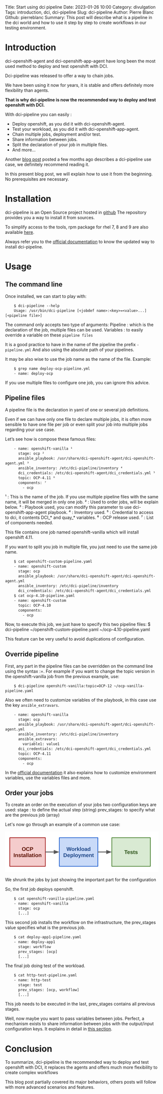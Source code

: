 Title: Start using dci pipeline
Date: 2023-01-26 10:00
Category: divulgation
Tags: introduction, dci, dci-pipeline
Slug: dci-pipeline
Author: Pierre Blanc
Github: pierreblanc
Summary: This post will describe what is a pipeline in the dci world and how to use it step by step to create workflows in our testing environment.

# Introduction

dci-openshift-agent and dci-openshift-app-agent have long been the most used method to deploy and test openshift with DCI.

Dci-pipeline was released to offer a way to chain jobs.

We have been using it now for years, it is stable and offers definitely more flexibility than agents.

**That is why dci-pipeline is now the recommended way to deploy and test openshift with DCI.**


With dci-pipeline you can easily :
- Deploy openshift, as you did it with dci-openshift-agent.
- Test your workload, as you did it with dci-openshift-app-agent.
- Chain multiple jobs, deployment and/or test.
- Share information between jobs.
- Split the declaration of your job in multiple files.
- And more…

Another [blog post](https://blog.distributed-ci.io/customizable-ansible-hooks.html) posted a few months ago describes a dci-pipeline use case, we definitely recommend reading it.

In this present blog post, we will explain how to use it from the beginning. No prerequisites are necessary.

# Installation

dci-pipeline is an Open Source project hosted in [github](https://github.com/redhat-cip/dci-pipeline)
The repository provides you a way to install it from sources.

To simplify access to the tools, rpm package for rhel 7, 8 and 9 are also available [here](https://packages.distributed-ci.io/).

Always refer you to the [official documentation](https://doc.distributed-ci.io/dci-pipeline/) to know the updated way to install dci-pipeline.


# Usage

## The command line
Once installed, we can start to play with:

        $ dci-pipeline --help
        Usage: /usr/bin/dci-pipeline [<jobdef name>:<key>=<value>...] [<pipeline file>]

The command only accepts two type of arguments:
Pipeline : which is the declaration of the job, multiple files can be used.
Variables : to easily override a variable on these `pipeline files`

It is a good practice to have in the name of the pipeline the prefix `-pipeline.yml`
And also using the absolute path of your pipelines.

It may be also wise to use the job name as the name of the file. Example:

        $ grep name deploy-ocp-pipeline.yml
        - name: deploy-ocp

If you use multiple files to configure one job, you can ignore this advice.


## Pipeline files

A pipeline file is the declaration in yaml of one or several job definitions.

Even if we can have only one file to declare multiple jobs, it is often more sensible to have one file per job or even split your job into multiple jobs regarding your use case.

Let’s see how is compose these famous files:

        - name: openshift-vanilla ¹
          stage: ocp ²
          ansible_playbook: /usr/share/dci-openshift-agent/dci-openshift-agent.yml ³
          ansible_inventory: /etc/dci-pipeline/inventory ⁴
          dci_credentials: /etc/dci-openshift-agent/dci_credentials.yml ⁵
          topic: OCP-4.11 ⁶
          components: ⁷
            - ocp

¹ : This is the name of the job. If you use multiple pipeline files with the same name, it will be merged in only one job.
² : Used to order jobs, will be explain below.
³ : Playbook used, you can modify this parameter to use dci-openshift-app-agent playbook.
⁴ : Inventory used.
⁵ : Credential to access to dci, it contents DCI_* and quay_* variables.
⁶ : OCP release used.
⁷ : List of components needed.

This file contains one job named openshift-vanilla which will install openshift 4.11.

If you want to split you job in multiple file, you just need to use the same job name.

        $ cat openshift-custom-pipeline.yaml
        - name: openshift-custom
          stage: ocp
          ansible_playbook: /usr/share/dci-openshift-agent/dci-openshift-agent.yml
          ansible_inventory: /etc/dci-pipeline/inventory
          dci_credentials: /etc/dci-openshift-agent/dci_credentials.yml
        $ cat ocp-4.10-pipeline.yaml
        - name: openshift-custom
          topic: OCP-4.10
          components:
            - ocp

Now, to execute this job, we just have to specify this two pipeline files:
        $ dci-pipeline ~/openshift-custom-pipeline.yaml ~/ocp-4.10-pipeline.yaml

This feature can be very useful to avoid duplications of configuration.


## Override pipeline

First, any part in the pipeline files can be overridden on the command line using the syntax <job name>:<field>=<value>. For example if you want to change the topic version in the openshift-vanilla job from the previous example, use:

        $ dci-pipeline openshift-vanilla:topic=OCP-12 ~/ocp-vanilla-pipeline.yaml

Also we often need to customize variables of the playbook, in this case use the key `ansible_extravars`.

        - name: openshift-vanilla
          stage: ocp
          ansible_playbook: /usr/share/dci-openshift-agent/dci-openshift-agent.yml
          ansible_inventory: /etc/dci-pipeline/inventory
          ansible_extravars:
            variable1: value1
          dci_credentials: /etc/dci-openshift-agent/dci_credentials.yml
          topic: OCP-4.11
          components:
            - ocp

In the [official documentation](https://doc.distributed-ci.io/dci-pipeline/) it also explains how to customize environment variables, use the variables files and more.


## Order your jobs

To create an order on the execution of your jobs two configuration keys are used:
stage : to define the actual step (string)
prev_stages: to specify what are the previous job (array)

Let's now go through an example of a common use case:

![simple pipelinediagram](images/2023-01-26-simple-pipeline-diagram.png)

We shrunk the jobs by just showing the important part for the configuration

So, the first job deploys openshift.

        $ cat openshift-vanilla-pipeline.yaml
        - name: openshift-vanilla
          stage: ocp
          [...]

This second job installs the workflow on the infrastructure, the prev_stages value specifies what is the previous job.

        $ cat deploy-app1-pipeline.yaml
        - name: deploy-app1
          stage: workflow
          prev_stages: [ocp]
          [...]

The final job doing test of the workload.

        $ cat http-test-pipeline.yaml
        - name: http-test
          stage: test
          prev_stages: [ocp, workflow]
          [...]

This job needs to be executed in the last, prev_stages contains all previous stages.

Well, now maybe you want to pass variables between jobs. Perfect, a mechanism exists to share information between jobs with the output/input configuration keys.
It explains in detail in [this section](https://doc.distributed-ci.io/dci-pipeline/#sharing-information-between-jobs).

# Conclusion

To summarize, dci-pipeline is the recommended way to deploy and test openshift with DCI, it replaces the agents and offers much more flexibility to create complex workflows

This blog post partially covered its major behaviors, others posts will follow with more advanced scenarios and features.
